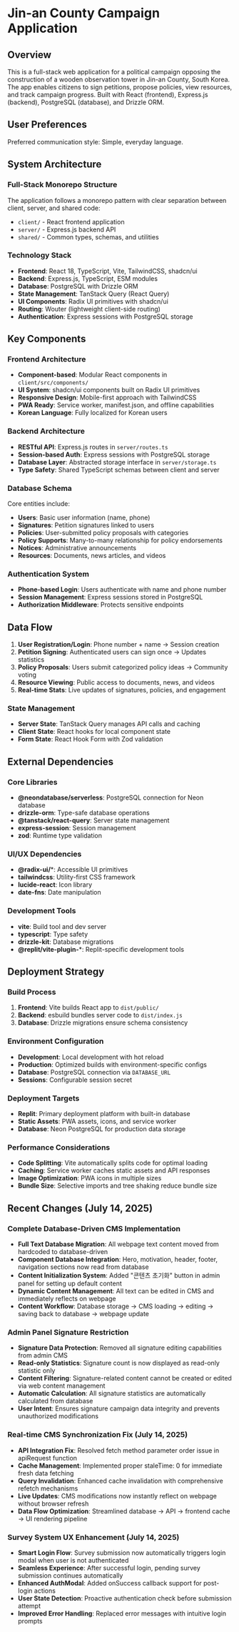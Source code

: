 # Jin-an County Campaign Application

## Overview

This is a full-stack web application for a political campaign opposing the construction of a wooden observation tower in Jin-an County, South Korea. The app enables citizens to sign petitions, propose policies, view resources, and track campaign progress. Built with React (frontend), Express.js (backend), PostgreSQL (database), and Drizzle ORM.

## User Preferences

Preferred communication style: Simple, everyday language.

## System Architecture

### Full-Stack Monorepo Structure
The application follows a monorepo pattern with clear separation between client, server, and shared code:
- `client/` - React frontend application
- `server/` - Express.js backend API
- `shared/` - Common types, schemas, and utilities

### Technology Stack
- **Frontend**: React 18, TypeScript, Vite, TailwindCSS, shadcn/ui
- **Backend**: Express.js, TypeScript, ESM modules
- **Database**: PostgreSQL with Drizzle ORM
- **State Management**: TanStack Query (React Query)
- **UI Components**: Radix UI primitives with shadcn/ui
- **Routing**: Wouter (lightweight client-side routing)
- **Authentication**: Express sessions with PostgreSQL storage

## Key Components

### Frontend Architecture
- **Component-based**: Modular React components in `client/src/components/`
- **UI System**: shadcn/ui components built on Radix UI primitives
- **Responsive Design**: Mobile-first approach with TailwindCSS
- **PWA Ready**: Service worker, manifest.json, and offline capabilities
- **Korean Language**: Fully localized for Korean users

### Backend Architecture
- **RESTful API**: Express.js routes in `server/routes.ts`
- **Session-based Auth**: Express sessions with PostgreSQL storage
- **Database Layer**: Abstracted storage interface in `server/storage.ts`
- **Type Safety**: Shared TypeScript schemas between client and server

### Database Schema
Core entities include:
- **Users**: Basic user information (name, phone)
- **Signatures**: Petition signatures linked to users
- **Policies**: User-submitted policy proposals with categories
- **Policy Supports**: Many-to-many relationship for policy endorsements
- **Notices**: Administrative announcements
- **Resources**: Documents, news articles, and videos

### Authentication System
- **Phone-based Login**: Users authenticate with name and phone number
- **Session Management**: Express sessions stored in PostgreSQL
- **Authorization Middleware**: Protects sensitive endpoints

## Data Flow

1. **User Registration/Login**: Phone number + name → Session creation
2. **Petition Signing**: Authenticated users can sign once → Updates statistics
3. **Policy Proposals**: Users submit categorized policy ideas → Community voting
4. **Resource Viewing**: Public access to documents, news, and videos
5. **Real-time Stats**: Live updates of signatures, policies, and engagement

### State Management
- **Server State**: TanStack Query manages API calls and caching
- **Client State**: React hooks for local component state
- **Form State**: React Hook Form with Zod validation

## External Dependencies

### Core Libraries
- **@neondatabase/serverless**: PostgreSQL connection for Neon database
- **drizzle-orm**: Type-safe database operations
- **@tanstack/react-query**: Server state management
- **express-session**: Session management
- **zod**: Runtime type validation

### UI/UX Dependencies
- **@radix-ui/***: Accessible UI primitives
- **tailwindcss**: Utility-first CSS framework
- **lucide-react**: Icon library
- **date-fns**: Date manipulation

### Development Tools
- **vite**: Build tool and dev server
- **typescript**: Type safety
- **drizzle-kit**: Database migrations
- **@replit/vite-plugin-***: Replit-specific development tools

## Deployment Strategy

### Build Process
1. **Frontend**: Vite builds React app to `dist/public/`
2. **Backend**: esbuild bundles server code to `dist/index.js`
3. **Database**: Drizzle migrations ensure schema consistency

### Environment Configuration
- **Development**: Local development with hot reload
- **Production**: Optimized builds with environment-specific configs
- **Database**: PostgreSQL connection via `DATABASE_URL`
- **Sessions**: Configurable session secret

### Deployment Targets
- **Replit**: Primary deployment platform with built-in database
- **Static Assets**: PWA assets, icons, and service worker
- **Database**: Neon PostgreSQL for production data storage

### Performance Considerations
- **Code Splitting**: Vite automatically splits code for optimal loading
- **Caching**: Service worker caches static assets and API responses
- **Image Optimization**: PWA icons in multiple sizes
- **Bundle Size**: Selective imports and tree shaking reduce bundle size

## Recent Changes (July 14, 2025)

### Complete Database-Driven CMS Implementation
- **Full Text Database Migration**: All webpage text content moved from hardcoded to database-driven
- **Component Database Integration**: Hero, motivation, header, footer, navigation sections now read from database
- **Content Initialization System**: Added "콘텐츠 초기화" button in admin panel for setting up default content
- **Dynamic Content Management**: All text can be edited in CMS and immediately reflects on webpage
- **Content Workflow**: Database storage → CMS loading → editing → saving back to database → webpage update

### Admin Panel Signature Restriction
- **Signature Data Protection**: Removed all signature editing capabilities from admin CMS
- **Read-only Statistics**: Signature count is now displayed as read-only statistic only
- **Content Filtering**: Signature-related content cannot be created or edited via web content management
- **Automatic Calculation**: All signature statistics are automatically calculated from database
- **User Intent**: Ensures signature campaign data integrity and prevents unauthorized modifications

### Real-time CMS Synchronization Fix (July 14, 2025)
- **API Integration Fix**: Resolved fetch method parameter order issue in apiRequest function
- **Cache Management**: Implemented proper staleTime: 0 for immediate fresh data fetching
- **Query Invalidation**: Enhanced cache invalidation with comprehensive refetch mechanisms
- **Live Updates**: CMS modifications now instantly reflect on webpage without browser refresh
- **Data Flow Optimization**: Streamlined database → API → frontend cache → UI rendering pipeline

### Survey System UX Enhancement (July 14, 2025)
- **Smart Login Flow**: Survey submission now automatically triggers login modal when user is not authenticated
- **Seamless Experience**: After successful login, pending survey submission continues automatically
- **Enhanced AuthModal**: Added onSuccess callback support for post-login actions
- **User State Detection**: Proactive authentication check before submission attempt
- **Improved Error Handling**: Replaced error messages with intuitive login prompts